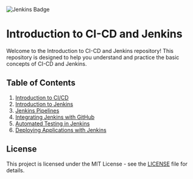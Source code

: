 ![Jenkins Badge](https://img.shields.io/badge/Jenkins-D24939?logo=jenkins&logoColor=fff&style=flat-square)

# Introduction to CI-CD and Jenkins

Welcome to the Introduction to CI-CD and Jenkins repository! This repository is designed to help you understand and practice the basic concepts of CI-CD and Jenkins.

## Table of Contents
1. [Introduction to CI/CD](./Intro-CI-CD.md)
2. [Introduction to Jenkins](./Intro-Jenkins.md)
3. [Jenkins Pipelines](./Pipeline.md)
4. [Integrating Jenkins with GitHub](./Github-Jenkins-Integration.md)
5. [Automated Testing in Jenkins](./Automation-with-Jenkins.md)
6. [Deploying Applications with Jenkins](./Deploying-with-Jenkins.md)

## License
This project is licensed under the MIT License - see the [LICENSE](./LICENSE) file for details.
